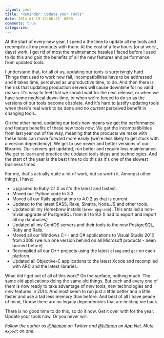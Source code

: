 ```yaml
---
layout: post
title: "Reminder: Update your Tools"
date: 2014-01-19 12:06:25 -0500
comments: true
categories: 
---
```


At the start of every new year, I spend a the time to update all my tools and recompile all my products with them. At the cost of a few hours (or at worst, days) work, I get rid of most the maintenance hassles I faced before I used to do this and gain the benefits of all the new features and performance from updated tools.

I understand that, for all of us, updating our tools is surprisingly hard. Things that used to work now fail, incompatibilities have to be addressed and it takes time, perceived as unproductive time, to do. And then there is the risk that updating production servers will cause downtime for no valid reason. It's easy to feel that we should wait for the next release, or when we have some mythical down-time, or when we're forced to do so as the versions of our tools become obsolete. And it's hard to justify updating tools when there's real work to be done and no *current* perceived benefit in changing tools.

On the other hand, updating our tools *now* means we get the performance and feature benefits of these new tools *now*. We get the incompatibilities from last year out of the way, meaning that the products we make with these tools can move forward more easily (we're less likely to get stuck with a version dependency). We get to use newer and better versions of our libraries. Our servers get updated, run better and require less maintenance. We get to learn and practice the updated tools ideas and technologies. And the start of the year is the best time to do this as it's one of the slowest business times.

For me, that's actually quite a lot of work, but so worth it. Amongst other things, I have:

- Upgraded to Ruby 2.1.0 as it's the latest and fastest.
- Moved our Python code to 3.3.
- Moved all our Rails applications to 4.0.2 as that is current.
- Updated to the latest SASS, Rake, Sinatra, Node.JS and other tools.
- Updated all my Homebrew installs (`brew upgrade`). This entailed a non-trivial upgrade of PostgreSQL from 9.1 to 9.2 (I had to export and import all my databases)
- Updated all my CentOS servers and their tools to the new PostgreSQL, Ruby and Rails.
- Moved all our Windows C++ and C# applications to Visual Studio 2010 from 2008 (we run one version behind on all Microsoft products - been burned before)
- Recompiled all our C++ projects using the latest `clang` and `gcc` on each platform.
- Updated all Objective-C applications to the latest Xcode and recompiled with ARC and the latest libraries.

What did I get out of all of this work? On the surface, nothing much. The same old applications doing the same old things. But each and every one of them is now ready to take advantage of *new* tools, *new* technologies and *new* features in 2014. And most seem to run just a little better and a little faster and use a tad less memory than before. And best of all I have peace of mind, I know there are no legacy dependencies that are holding me back.

There is no good time to do this, so do it now. Get it over with for the year. Update your tools now. Or you never will.

*Follow the author as [@hiltmon](https://twitter.com/hiltmon) on Twitter and [@hiltmon](http://alpha.app.net/hiltmon) on App.Net. Mute `#xpost` on one.*